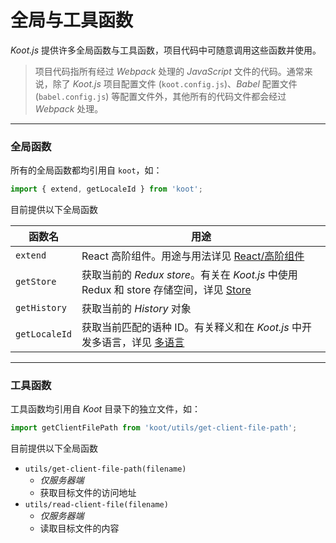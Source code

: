 # 全局与工具函数

_Koot.js_ 提供许多全局函数与工具函数，项目代码中可随意调用这些函数并使用。

> 项目代码指所有经过 _Webpack_ 处理的 _JavaScript_ 文件的代码。通常来说，除了 _Koot.js_ 项目配置文件 (`koot.config.js`)、_Babel_ 配置文件 (`babel.config.js`) 等配置文件外，其他所有的代码文件都会经过 _Webpack_ 处理。

---

### 全局函数

所有的全局函数都均引用自 `koot`，如：

```javascript
import { extend, getLocaleId } from 'koot';
```

目前提供以下全局函数

| 函数名        | 用途                                                                                            |
| ------------- | ----------------------------------------------------------------------------------------------- |
| `extend`      | React 高阶组件。用途与用法详见 [React/高阶组件](/react?id=高阶组件-extend)                      |
| `getStore`    | 获取当前的 _Redux store_。有关在 _Koot.js_ 中使用 Redux 和 store 存储空间，详见 [Store](/store) |
| `getHistory`  | 获取当前的 _History_ 对象                                                                       |
| `getLocaleId` | 获取当前匹配的语种 ID。有关释义和在 _Koot.js_ 中开发多语言，详见 [多语言](/i18n)                |

---

### 工具函数

工具函数均引用自 _Koot_ 目录下的独立文件，如：

```javascript
import getClientFilePath from 'koot/utils/get-client-file-path';
```

目前提供以下全局函数

-   `utils/get-client-file-path(filename)`
    -   _仅服务器端_
    -   获取目标文件的访问地址
-   `utils/read-client-file(filename)`
    -   _仅服务器端_
    -   读取目标文件的内容
